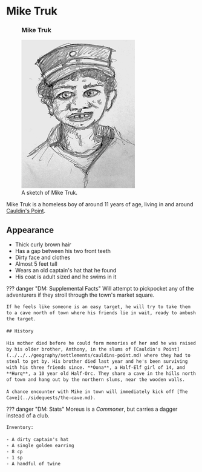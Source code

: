 # Mike Truk

<figure class="infobox right">
  <h3>Mike Truk</h3>
  <a href="/assets/images/mike-truk-full.png">
    <img src="/assets/images/mike-truk-tiny.png" />
  </a>
  <figcaption>
    A sketch of Mike Truk.
  </figcaption>
</figure>

Mike Truk is a homeless boy of around 11 years of age, living in and around [Cauldin's Point](../../../geography/settlements/cauldins-point.md).

## Appearance

* Thick curly brown hair
* Has a gap between his two front teeth
* Dirty face and clothes
* Almost 5 feet tall
* Wears an old captain's hat that he found
* His coat is adult sized and he swims in it

??? danger "DM: Supplemental Facts"
    Will attempt to pickpocket any of the adventurers if they stroll through the town's market square.

    If he feels like someone is an easy target, he will try to take them to a cave north of town where his friends lie in wait, ready to ambush the target.

    ## History

    His mother died before he could form memories of her and he was raised by his older brother, Anthony, in the slums of [Cauldin's Point](../../../geography/settlements/cauldins-point.md) where they had to steal to get by. His brother died last year and he's been surviving with his three friends since. **Oona**, a Half-Elf girl of 14, and **Hurq**, a 10 year old Half-Orc. They share a cave in the hills north of town and hang out by the northern slums, near the wooden walls.

    A chance encounter with Mike in town will immediately kick off [The Cave](../sidequests/the-cave.md).

??? danger "DM: Stats"
    Moreus is a *Commoner*, but carries a dagger instead of a club.

    Inventory:

    - A dirty captain's hat
    - A single golden earring
    - 8 cp
    - 1 sp
    - A handful of twine
